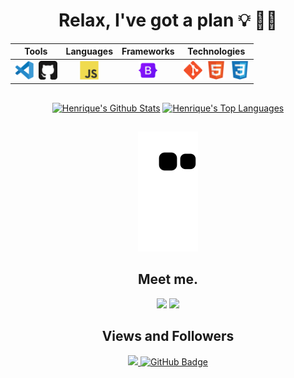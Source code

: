 <h1 align='center'>Relax, I've got a plan 💡 👨‍💻</h1>

<div id='lojc' align="center">

          
| Tools  | Languages | Frameworks  | Technologies |   
|---|---|---|---|
|<div id='lojc' align="center"><img src="https://github.com/devicons/devicon/blob/master/icons/vscode/vscode-original.svg" title="" alt="J" width="30" height="30"/>&nbsp;&nbsp;<img src="https://github.com/MateusHoffman/MateusHoffman/blob/main/img/GitHub.svg" class="devicon-github-original" title="" alt="J" width="30" height="30" background-color="white"/></div>|<div id='lojc' align="center"><img src="https://github.com/devicons/devicon/blob/master/icons/javascript/javascript-original.svg" title="" alt="J" width="30" height="30"/></div>|<div id='lojc' align="center"><img src="https://github.com/devicons/devicon/blob/master/icons/bootstrap/bootstrap-original.svg" title="" alt="J" width="30" height="30"/></div>|<div id='lojc' align="center"><img src="https://github.com/devicons/devicon/blob/master/icons/git/git-original.svg" title="" alt="J" width="30" height="30"/>&nbsp;&nbsp;<img src="https://github.com/devicons/devicon/blob/master/icons/html5/html5-original.svg" title="" alt="J" width="30" height="30"/>&nbsp;&nbsp;<img src="https://github.com/devicons/devicon/blob/master/icons/css3/css3-original.svg" title="" alt="J" width="30" height="30"/></div></div>| 

##

<div align='center'>
<a href="https://github.com/rocha-henrique/github-readme-stats"><img height="165em" alt="Henrique's Github Stats" src="https://github-readme-stats.vercel.app/api?username=rocha-henrique&show_icons=true&count_private=true&theme=highcontrast&hide_border=true&bg_color=0D1117" /></a>
 <a href="https://github.com/rocha-henrique/github-readme-stats"><img height="165em" alt="Henrique's Top Languages" src="https://github-readme-stats.vercel.app/api/top-langs/?username=rocha-henrique&langs_count=8&count_private=true&layout=compact&theme=highcontrast&hide_border=true&bg_color=0D1117"/></a>
</div>

##

![Snake animation](https://github.com/rocha-henrique/rocha-henrique/blob/output/github-contribution-grid-snake.svg)

## Meet me.
  
<div align="center">  
  <a href="https://www.instagram.com/henrique.rocha_/" target="_blank"><img src="https://img.shields.io/badge/-Instagram-%23E4405F?style=for-the-badge&logo=instagram&logoColor=white" target="_blank"></a> <a href="https://www.linkedin.com/in/henrique-rocha-394295161/" target="_blank"><img src="https://img.shields.io/badge/-LinkedIn-%230077B5?style=for-the-badge&logo=linkedin&logoColor=white" target="_blank"></a> 
</div> 

## Views and Followers
<div align="center">
	<a href="https://github.com/Meghna-DAS/github-profile-views-counter"><img src="https://komarev.com/ghpvc/?username=rocha-henrique">
	</a><a href="https://github.com/rocha-henrique?tab=followers"><img src="https://img.shields.io/github/followers/rocha-henrique?label=Followers&style=social" alt="GitHub Badge"></a>
</div> 


